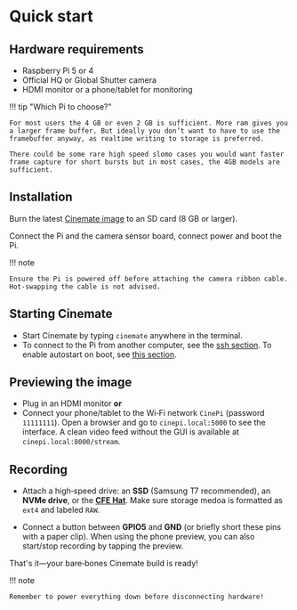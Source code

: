 # Quick start

## Hardware requirements
- Raspberry Pi 5 or 4
- Official HQ or Global Shutter camera
- HDMI monitor or a phone/tablet for monitoring

!!! tip "Which Pi to choose?"

    For most users the 4 GB or even 2 GB is sufficient. More ram gives you a larger frame buffer. But ideally you don’t want to have to use the framebuffer anyway, as realtime writing to storage is preferred.
    
    There could be some rare high speed slomo cases you would want faster frame capture for short bursts but in most cases, the 4GB models are sufficient.

## Installation

Burn the latest [Cinemate image](https://github.com/Tiramisioux/cinemate/releases/tag/3.1) to an SD card (8 GB or larger).

Connect the Pi and the camera sensor board, connect power and boot the Pi. 
    
!!! note   

    Ensure the Pi is powered off before attaching the camera ribbon cable. Hot-swapping the cable is not advised.

## Starting Cinemate

- Start Cinemate by typing `cinemate` anywhere in the terminal.
- To connect to the Pi from another computer, see the [ssh section](ssh.md). To enable autostart on boot, see [this section](system-services.md/#cinemate-autostartservice).

## Previewing the image
- Plug in an HDMI monitor **or** 
- Connect your phone/tablet to the Wi‑Fi network `CinePi` (password `11111111`).
Open a browser and go to `cinepi.local:5000` to see the interface. A clean video feed without the GUI is available at `cinepi.local:8000/stream`.

## **Recording**
- Attach a high‑speed drive: an **SSD** (Samsung T7 recommended), an **NVMe drive**, or the **[CFE Hat](https://www.tindie.com/products/will123321/cfe-hat-for-raspberry-pi-5/)**. Make sure storage medoa is formatted as `ext4` and labeled `RAW`.

-   Connect a button between **GPIO5** and **GND** (or briefly short these pins with a paper clip). When using the phone preview, you can also start/stop recording by tapping the preview.

That's it—your bare‑bones Cinemate build is ready!

!!! note

    Remember to power everything down before disconnecting hardware!